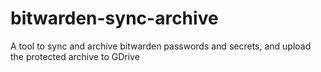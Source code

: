 # bitwarden-sync-archive
A tool to sync and archive bitwarden passwords and secrets, and upload the protected archive to GDrive
